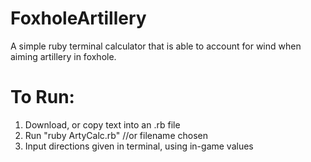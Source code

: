 # FoxholeArtillery
A simple ruby terminal calculator that is able to account for wind when aiming artillery in foxhole.

# To Run:
1) Download, or copy text into an .rb file
2) Run "ruby ArtyCalc.rb" //or filename chosen
3) Input directions given in terminal, using in-game values

